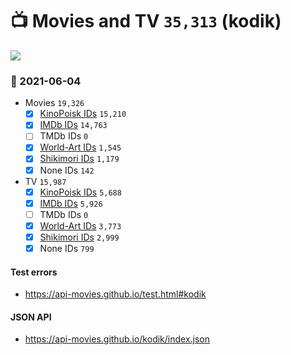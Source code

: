 # :tv: Movies and TV `35,313` (kodik)

<a href="https://API-Movies.github.io"><img src="https://API-Movies.github.io/banner.png?cache"></a>

### :date: 2021-06-04
- Movies `19,326`
  - [x] <a href="https://API-Movies.github.io/kodik/movie_kinopoisk_ids.json">KinoPoisk IDs</a> `15,210`
  - [x] <a href="https://API-Movies.github.io/kodik/movie_imdb_ids.json">IMDb IDs</a> `14,763`
  - [ ] TMDb IDs `0`
  - [x] <a href="https://API-Movies.github.io/kodik/movie_world_art_ids.json">World-Art IDs</a> `1,545`
  - [x] <a href="https://API-Movies.github.io/kodik/movie_shikimori_ids.json">Shikimori IDs</a> `1,179`
  - [x] None IDs `142`
- TV `15,987`
  - [x] <a href="https://API-Movies.github.io/kodik/tv_kinopoisk_ids.json">KinoPoisk IDs</a> `5,688`
  - [x] <a href="https://API-Movies.github.io/kodik/tv_imdb_ids.json">IMDb IDs</a> `5,926`
  - [ ] TMDb IDs `0`
  - [x] <a href="https://API-Movies.github.io/kodik/tv_world_art_ids.json">World-Art IDs</a> `3,773`
  - [x] <a href="https://API-Movies.github.io/kodik/tv_shikimori_ids.json">Shikimori IDs</a> `2,999`
  - [x] None IDs `799`
#### Test errors
- <a href='https://api-movies.github.io/test.html#kodik'>https://api-movies.github.io/test.html#kodik</a>
#### JSON API
- <a href='https://api-movies.github.io/kodik/index.json'>https://api-movies.github.io/kodik/index.json</a>
